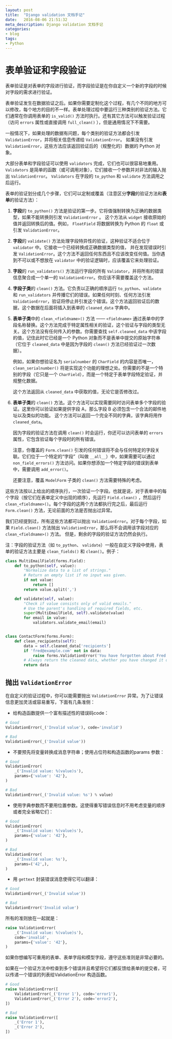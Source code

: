 ```yaml
---
layout: post
title:  "Django validation 文档手记"
date:   2016-08-06 21:51:32
meta_description: Django validation 文档手记
categories:
- blog
tags:
- Python
---
```



# 表单验证和字段验证

表单验证是对表单的字段进行验证，而字段验证是在你自定义一个新的字段的时候对字段的需求进行验证。

表单验证发生在数据验证之后。如果你需要定制化这个过程，有几个不同的地方可以修改，每个地方的目的不一样。表单处理过程中要运行三种类别的验证方法。它们通常在你调用表单的 `is_valid()` 方法时执行。还有其它方法可以触发验证过程（访问 `errors` 属性或直接调用 `full_clean()` ），但是通用情况下不需要。

一般情况下，如果处理的数据有问题，每个类别的验证方法都会引发 `ValidationError`，并将相关信息传递给 `ValidationError`。 如果没有引发 `ValidationError`，这些方法应该返回验证后的（规整化的）数据的 Python 对象。

大部分表单和字段验证可以使用 `validators` 完成，它们也可以很容易地重用。`Validators` 是简单的函数（或可调用对象），它们接收一个参数并对非法的输入抛出 `ValidationError`。 `Validators` 在字段的 `to_python` 和 `validate` 方法调用之后运行。

表单的验证划分成几个步骤，它们可以定制或覆盖（注意区分**字段**的验证方法和**表单**的验证方法）：

1. **字段**的 `to_python()` 方法是验证的第一步。它将值强制转换为正确的数据类型，如果不能转换则引发 `ValidationError` 。 这个方法从 `widget` 接收原始的值并返回转换后的值。例如， `FloatField` 将数据转换为 Python 的 `float` 或引发 `ValidationError`。

2. **字段**的 `validate()` 方法处理字段特异性的验证，这种验证不适合位于 `validator` 中。它接收一个已经转换成正确数据类型的值， 并在发现错误时引发 `ValidationError`。这个方法不返回任何东西且不应该改变任何值。当你遇到不可以或不想放在 `validator` 中的验证逻辑时，应该覆盖它来处理验证。

3. **字段**的 `run_validators()` 方法运行字段的所有 `Validator`，并将所有的错误信息聚合成一个单一的 `ValidationError`。你应该不需要覆盖这个方法。

4. **字段子类**的 `clean()` 方法。它负责以正确的顺序运行 `to_python`、`validate` 和 `run_validators` 并传播它们的错误。如果任何时刻、任何方法引发 `ValidationError`，验证将停止并引发这个错误。这个方法返回验证后的数据，这个数据在后面将插入到表单的 `cleaned_data` 字典中。

5. **表单子类**中的 `clean_<fieldname>()` 方法 —— `<fieldname>` 通过表单中的字段名称替换。这个方法完成于特定属性相关的验证，这个验证与字段的类型无关。这个方法没有任何传入的参数。你需要查找 `self.cleaned_data` 中该字段的值，记住此时它已经是一个 Python 对象而不是表单中提交的原始字符串（它位于 `cleaned_data` 中是因为字段的 `clean()` 方法已经验证过一次数据）。

    例如，如果你想验证名为 `serialnumber` 的 `CharField` 的内容是否唯一， `clean_serialnumber()` 将是实现这个功能的理想之处。你需要的不是一个特别的字段（它只是一个 `CharField`），而是一个特定于表单字段特定验证，并规整化数据。

    这个方法返回从 `cleaned_data` 中获取的值，无论它是否修改过。

6. **表单子类**的 `clean()` 方法。这个方法可以实现需要同时访问表单多个字段的验证。这里你可以验证如果提供字段 A，那么字段 B 必须包含一个合法的邮件地址以及类似的功能。 这个方法可以返回一个完全不同的字典，该字典将用作 `cleaned_data`。

    因为字段的验证方法在调用 `clean()` 时会运行，你还可以访问表单的 `errors` 属性，它包含验证每个字段时的所有错误。

    注意，你覆盖的 `Form.clean()` 引发的任何错误将不会与任何特定的字段关联。它们位于一个特定的“字段”（叫做 `__all__`）中，如果需要可以通过 `non_field_errors()` 方法访问。如果你想添加一个特定字段的错误到表单中，需要调用 `add_error()`。

    还要注意，覆盖 `ModelForm` 子类的 `clean()` 方法需要特殊的考虑。

这些方法按以上给出的顺序执行，一次验证一个字段。也就是说，对于表单中的每个字段（按它们在表单定义中出现的顺序），先运行 `Field.clean()` ，然后运行 `clean_<fieldname>()`。每个字段的这两个方法都执行完之后，最后运行 `Form.clean()` 方法，无论前面的方法是否抛出过异常。

我们已经提到过，所有这些方法都可以抛出 `ValidationError`。对于每个字段，如果 `Field.clean()` 方法抛出 `ValidationError`，那么将不会调用该字段对应的 `clean_<fieldname>()` 方法。 但是，剩余的字段的验证方法仍然会执行。

注：字段的验证方法（如 `to_python`、 `validate`）一般在自定义字段中使用，表单的验证方法主要是 `clean_fields()` 和 `clean()`。例子：

```python
class MultiEmailField(forms.Field):
    def to_python(self, value):
        "Normalize data to a list of strings."
        # Return an empty list if no input was given.
        if not value:
            return []
        return value.split(',')

    def validate(self, value):
        "Check if value consists only of valid emails."
        # Use the parent's handling of required fields, etc.
        super(MultiEmailField, self).validate(value)
        for email in value:
            validators.validate_email(email)


class ContactForm(forms.Form):
    def clean_recipients(self):
        data = self.cleaned_data['recipients']
        if 'fred@example.com' not in data:
            raise forms.ValidationError('You have forgotten about Fred!')
        # Always return the cleaned data, whether you have changed it or not.
        return data
```

## 抛出 `ValidationError`

在自定义的验证过程中，你可以能需要抛出 `ValidationError` 异常。为了让错误信息更加灵活或容易重写，下面有几条准侧：

* 给构造函数提供一个富有描述性的错误码code：

```python
# Good
ValidationError(_('Invalid value'), code='invalid')

# Bad
ValidationError(_('Invalid value'))
```

* 不要预先将变量转换成消息字符串；使用占位符和构造函数的params 参数：

```python
# Good
ValidationError(
    _('Invalid value: %(value)s'),
    params={'value': '42'},
)

# Bad
ValidationError(_('Invalid value: %s') % value)
```

* 使用字典参数而不要用位置参数。这使得重写错误信息时不用考虑变量的顺序或者完全省略它们：

```python
# Good
ValidationError(
    _('Invalid value: %(value)s'),
    params={'value': '42'},
)

# Bad
ValidationError(
    _('Invalid value: %s'),
    params=('42',),
)
```

* 用 `gettext` 封装错误消息使得它可以翻译：

```python
# Good
ValidationError(_('Invalid value'))

# Bad
ValidationError('Invalid value')
```
所有的准则放在一起就是：

```python
raise ValidationError(
    _('Invalid value: %(value)s'),
    code='invalid',
    params={'value': '42'},
)
```
如果你想编写可重用的表单、表单字段和模型字段，遵守这些准则是非常必要的。

如果在一个验证方法中检查到多个错误并且希望将它们都反馈给表单的提交者，可以传递一个错误的列表给ValidationError 构造函数。

```python
# Good
raise ValidationError([
    ValidationError(_('Error 1'), code='error1'),
    ValidationError(_('Error 2'), code='error2'),
])

# Bad
raise ValidationError([
    _('Error 1'),
    _('Error 2'),
])
```